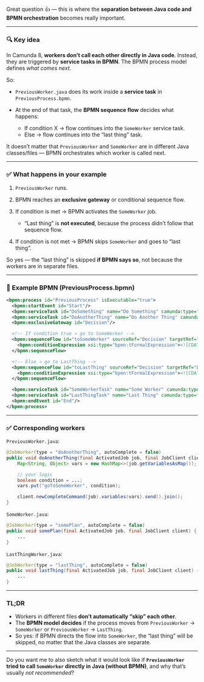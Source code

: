 Great question 👍 — this is where the **separation between Java code and BPMN orchestration** becomes really important.

---

### 🔍 Key idea

In Camunda 8, **workers don’t call each other directly in Java code**.
Instead, they are triggered by **service tasks in BPMN**. The BPMN process model defines *what comes next*.

So:

* `PreviousWorker.java` does its work inside a **service task** in `PreviousProcess.bpmn`.
* At the end of that task, the **BPMN sequence flow** decides what happens:

  * If condition X → flow continues into the `SomeWorker` service task.
  * Else → flow continues into the “last thing” task.

It doesn’t matter that `PreviousWorker` and `SomeWorker` are in different Java classes/files — BPMN orchestrates which worker is called next.

---

### ✅ What happens in your example

1. `PreviousWorker` runs.
2. BPMN reaches an **exclusive gateway** or conditional sequence flow.
3. If condition is met → BPMN activates the `SomeWorker` job.

   * “Last thing” is **not executed**, because the process didn’t follow that sequence flow.
4. If condition is not met → BPMN skips `SomeWorker` and goes to “last thing”.

So yes — the “last thing” is skipped **if BPMN says so**, not because the workers are in separate files.

---

### 🔧 Example BPMN (PreviousProcess.bpmn)

```xml
<bpmn:process id="PreviousProcess" isExecutable="true">
  <bpmn:startEvent id="Start"/>
  <bpmn:serviceTask id="DoSomething" name="Do Something" camunda:type="external" camunda:topic="doSomething"/>
  <bpmn:serviceTask id="DoAnotherThing" name="Do Another Thing" camunda:type="external" camunda:topic="doAnotherThing"/>
  <bpmn:exclusiveGateway id="Decision"/>

  <!-- If condition true → go to SomeWorker -->
  <bpmn:sequenceFlow id="toSomeWorker" sourceRef="Decision" targetRef="SomeWorkerTask">
    <bpmn:conditionExpression xsi:type="bpmn:tFormalExpression"><![CDATA[${goToSomeWorker}]]></bpmn:conditionExpression>
  </bpmn:sequenceFlow>

  <!-- Else → go to LastThing -->
  <bpmn:sequenceFlow id="toLastThing" sourceRef="Decision" targetRef="LastThingTask">
    <bpmn:conditionExpression xsi:type="bpmn:tFormalExpression"><![CDATA[${!goToSomeWorker}]]></bpmn:conditionExpression>
  </bpmn:sequenceFlow>

  <bpmn:serviceTask id="SomeWorkerTask" name="Some Worker" camunda:type="external" camunda:topic="somePlan"/>
  <bpmn:serviceTask id="LastThingTask" name="Last Thing" camunda:type="external" camunda:topic="lastThing"/>
  <bpmn:endEvent id="End"/>
</bpmn:process>
```

---

### ✅ Corresponding workers

`PreviousWorker.java`:

```java
@JobWorker(type = "doAnotherThing", autoComplete = false)
public void doAnotherThing(final ActivatedJob job, final JobClient client) {
    Map<String, Object> vars = new HashMap<>(job.getVariablesAsMap());

    // your logic
    boolean condition = ...;
    vars.put("goToSomeWorker", condition);

    client.newCompleteCommand(job).variables(vars).send().join();
}
```

`SomeWorker.java`:

```java
@JobWorker(type = "somePlan", autoComplete = false)
public void somePlan(final ActivatedJob job, final JobClient client) {
    ...
}
```

`LastThingWorker.java`:

```java
@JobWorker(type = "lastThing", autoComplete = false)
public void lastThing(final ActivatedJob job, final JobClient client) {
    ...
}
```

---

### TL;DR

* Workers in different files **don’t automatically “skip” each other**.
* The **BPMN model decides** if the process moves from `PreviousWorker` → `SomeWorker` or `PreviousWorker` → `LastThing`.
* So yes: if BPMN directs the flow into `SomeWorker`, the “last thing” will be skipped, no matter that the Java classes are separate.

---

Do you want me to also sketch what it would look like if **`PreviousWorker` tried to call `SomeWorker` directly in Java (without BPMN)**, and why that’s usually *not recommended*?
